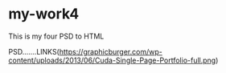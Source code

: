 # my-work4
This is my four PSD to HTML




PSD.......LINKS(https://graphicburger.com/wp-content/uploads/2013/06/Cuda-Single-Page-Portfolio-full.png)
